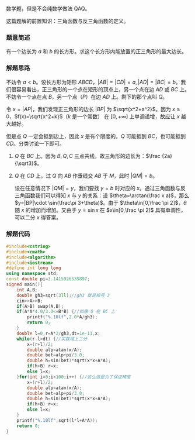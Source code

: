 数学题，但是不会纯数学做法 QAQ。

这篇题解的前置知识：三角函数与反三角函数的定义。

### 题意简述

有一个边长为 $a$ 和 $b$ 的长方形。求这个长方形内能放置的正三角形的最大边长。

### 解题思路

不妨令 $a<b$。设长方形为矩形 $ABCD$，$|AB|=|CD|=a,|AD|=|BC|=b$。我们很容易看出，正三角形的一个点在矩形的顶点上，另一个点在边 $AD$ 或 $BC$ 上。不妨令一个点在点 $B$，另一个点（$P$）在边 $AD$ 上。剩下的那个点叫 $Q$。

令 $x=|AP|$，我们发现正三角形的边长 $|BP|$ 为 $\sqrt{x^2+a^2}$。因为 $x\geq 0$，$f(x)=\sqrt{x^2+k}$（$k$ 是一个常数） 在 $[0,+\infty]$ 上单调递增，故应让 $x$ 越大越好。

但是点 $Q$ 一定会抵到边上，因此 $x$ 是有个限度的。$Q$ 可能抵到 $BC$，也可能抵到 $CD$。分类讨论一下即可。

1. $Q$ 在 $BC$ 上。因为 $B,Q,C$ 三点共线，故三角形的边长为：$\frac {2a}{\sqrt3}$。

2. $Q$ 在 $CD$ 上。过 $Q$ 向 $AB$ 作垂线交 $AB$ 于 $M$，此时 $|QM|=b$。
	
    设在任意情况下 $|QM|=y$，我们要找 $y=b$ 时对应的 $x$。通过三角函数与反三角函数我们可以得知 $x$ 与 $y$ 的关系：设 $\theta=\arctan(\frac x a)$，那么 $y=|BP|\cdot \sin(\frac\pi 3+\theta)$。由于 $\theta\in[0,\frac \pi 2]$，$\theta$ 随 $x$ 的增加而增加。又由于 $y=\sin x$ 在 $x\in[0,\frac \pi 2]$ 具有单调性，可以二分 $x$ 得答案。

### 解题代码

```cpp
#include<cstring>
#include<cmath>
#include<algorithm>
#include<iostream>
#define int long long
using namespace std;
const double pi=3.1415926535897;
signed main(){
	int A,B;
	double gh3=sqrt(3ll);//gh3 就是根号 3
	cin>>A>>B;
	if(A>B) swap(A,B);
	if(A*A*4.0/3.0<=B*B) {//如果 Q 在 BC 上
		printf("%.10lf",2.0*A/gh3);
		return 0;
	}
	double l=0,r=A*2/gh3,dt=1e-11,x;
	while(r-l>dt) {//实数域上二分
		x=(r+l)/2;
		double alp=atan(x/A);
		double bet=alp+pi/3.0;
		double h=sin(bet)*sqrt(x*x+A*A);
		if(h>B) r=x;
		else l=x;
	}for(int i=0;i<100;i++) {//这么做是为了保证精度
		x=(r+l)/2;
		double alp=atan(x/A);
		double bet=alp+pi/3.0;
		double h=sin(bet)*sqrt(x*x+A*A);
		if(h>B) r=x;
		else l=x;
	}
	printf("%.10lf",sqrt(l*l+A*A));
	return 0;
}
```